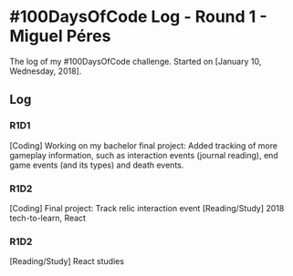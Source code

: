# #100DaysOfCode Log - Round 1 - Miguel Péres

The log of my #100DaysOfCode challenge. Started on [January 10, Wednesday, 2018].

## Log

### R1D1 
[Coding] Working on my bachelor final project: Added tracking of more gameplay information, such as interaction events (journal reading), end game events (and its types) and death events.

### R1D2
[Coding] Final project: Track relic interaction event
[Reading/Study] 2018 tech-to-learn, React

### R1D2
[Reading/Study] React studies